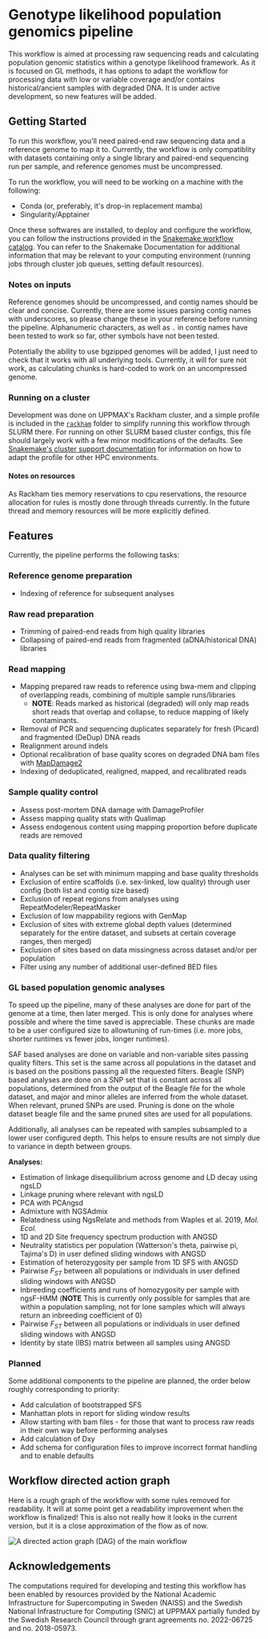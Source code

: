 # Genotype likelihood population genomics pipeline

This workflow is aimed at processing raw sequencing reads and calculating
population genomic statistics within a genotype likelihood framework. As it is
focused on GL methods, it has options to adapt the workflow for processing data
with low or variable coverage and/or contains historical/ancient samples with
degraded DNA. It is under active development, so new features will be added.

## Getting Started

To run this workflow, you'll need paired-end raw sequencing data and a
reference genome to map it to. Currently, the workflow is only compatiblity
with datasets containing only a single library and paired-end sequencing run
per sample, and reference genomes must be uncompressed.

To run the workflow, you will need to be working on a machine with the
following:

- Conda (or, preferably, it's drop-in replacement mamba)
- Singularity/Apptainer

Once these softwares are installed, to deploy and configure the workflow, you
can follow the instructions provided in the [Snakemake workflow catalog](https://snakemake.github.io/snakemake-workflow-catalog/?usage=zjnolen/angsd-snakemake-pipeline).
You can refer to the Snakemake Documentation for additional information that
may be relevant to your computing environment (running jobs through cluster job
queues, setting default resources).

### Notes on inputs

Reference genomes should be uncompressed, and contig names should be clear and
concise. Currently, there are some issues parsing contig names with
underscores, so please change these in your reference before running the
pipeline. Alphanumeric characters, as well as `.` in contig names have been
tested to work so far, other symbols have not been tested.

Potentially the ability to use bgzipped genomes will be added, I just need to
check that it works with all underlying tools. Currently, it will for sure not
work, as calculating chunks is hard-coded to work on an uncompressed genome.

### Running on a cluster

Development was done on UPPMAX's Rackham cluster, and a simple profile is
included in the [`rackham`](rackham) folder to simplify running this workflow
through SLURM there. For running on other SLURM based cluster configs, this
file should largely work with a few minor modifications of the defaults. See
[Snakemake's cluster support documentation](https://snakemake.readthedocs.io/en/stable/executing/cluster.html)
for information on how to adapt the profile for other HPC environments.

#### Notes on resources

As Rackham ties memory reservations to cpu reservations, the resource
allocation for rules is mostly done through threads currently. In the future
thread and memory resources will be more explicitly defined.

## Features

Currently, the pipeline performs the following tasks:

### Reference genome preparation

- Indexing of reference for subsequent analyses

### Raw read preparation

- Trimming of paired-end reads from high quality libraries
- Collapsing of paired-end reads from fragmented (aDNA/historical DNA)
libraries

### Read mapping

- Mapping prepared raw reads to reference using bwa-mem and clipping of
  overlapping reads, combining of multiple sample runs/libraries
  - **NOTE**: Reads marked as historical (degraded) will only map reads short
    reads that overlap and collapse, to reduce mapping of likely contaminants.
- Removal of PCR and sequencing duplicates separately for fresh (Picard) and
  fragmented (DeDup) DNA reads
- Realignment around indels
- Optional recalibration of base quality scores on degraded DNA bam files with
  [MapDamage2](https://ginolhac.github.io/mapDamage/)
- Indexing of deduplicated, realigned, mapped, and recalibrated reads

### Sample quality control

- Assess post-mortem DNA damage with DamageProfiler
- Assess mapping quality stats with Qualimap
- Assess endogenous content using mapping proportion before duplicate reads are
  removed

### Data quality filtering

- Analyses can be set with minimum mapping and base quality thresholds
- Exclusion of entire scaffolds (i.e. sex-linked, low quality) through user
  config (both list and contig size based)
- Exclusion of repeat regions from analyses using RepeatModeler/RepeatMasker
- Exclusion of low mappability regions with GenMap
- Exclusion of sites with extreme global depth values (determined separately
  for the entire dataset, and subsets at certain coverage ranges, then merged)
- Exclusion of sites based on data missingness across dataset and/or per
  population
- Filter using any number of additional user-defined BED files

### GL based population genomic analyses

To speed up the pipeline, many of these analyses are done for part of the
genome at a time, then later merged. This is only done for analyses where
possible and where the time saved is appreciable. These chunks are made to be a
user configured size to allowtuning of run-times (i.e. more jobs, shorter
runtimes vs fewer jobs, longer runtimes).

SAF based analyses are done on variable and non-variable sites passing quality
filters. This set is the same across all populations in the dataset and is
based on the positions passing all the requested filters. Beagle (SNP) based
analyses are done on a SNP set that is constant across all populations,
determined from the output of the Beagle file for the whole dataset, and major
and minor alleles are inferred from the whole dataset. When relevant, pruned
SNPs are used. Pruning is done on the whole dataset beagle file and the same
pruned sites are used for all populations.

Additionally, all analyses can be repeated with samples subsampled to a lower
user configured depth. This helps to ensure results are not simply due to
variance in depth between groups.

**Analyses:**

- Estimation of linkage disequilibrium across genome and LD decay using ngsLD
- Linkage pruning where relevant with ngsLD
- PCA with PCAngsd
- Admixture with NGSAdmix
- Relatedness using NgsRelate and methods from Waples et al. 2019, *Mol. Ecol.*
- 1D and 2D Site frequency spectrum production with ANGSD
- Neutrality statistics per population (Watterson's theta, pairwise pi,
  Tajima's D) in user defined sliding windows with ANGSD
- Estimation of heterozygosity per sample from 1D SFS with ANGSD
- Pairwise $F_{ST}$ between all populations or individuals in user defined
  sliding windows with ANGSD
- Inbreeding coefficients and runs of homozygosity per sample with ngsF-HMM
  (**NOTE** This is currently only possible for samples that are within a
  population sampling, not for lone samples which will always return an
  inbreeding coefficient of 0)
- Pairwise $F_{ST}$ between all populations or individuals in user defined
  sliding windows with ANGSD
- Identity by state (IBS) matrix between all samples using ANGSD

### Planned

Some additional components to the pipeline are planned, the order below roughly
corresponding to priority:

- Add calculation of bootstrapped SFS
- Manhattan plots in report for sliding window results
- Allow starting with bam files - for those that want to process raw reads in
  their own way before performing analyses
- Add calculation of Dxy
- Add schema for configuration files to improve incorrect format handling and
  to enable defaults

## Workflow directed action graph

Here is a rough graph of the workflow with some rules removed for readability.
It will at some point get a readability improvement when the workflow is
finalized! This is also not really how it looks in the current version, but
it is a close approximation of the flow as of now.

![A directed action graph (DAG) of the main workflow](dag.svg)

## Acknowledgements

The computations required for developing and testing this workflow has been
enabled by resources provided by the National Academic Infrastructure for
Supercomputing in Sweden (NAISS) and the Swedish National Infrastructure for
Computing (SNIC) at UPPMAX partially funded by the Swedish Research Council
through grant agreements no. 2022-06725 and no. 2018-05973.
